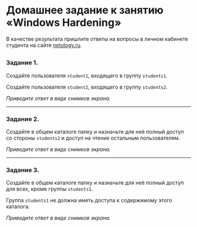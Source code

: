 # Домашнее задание к занятию «Windows Hardening»

В качестве результата пришлите ответы на вопросы в личном кабинете студента на сайте [netology.ru](https://netology.ru/).

## 

### Задание 1.

Создайте пользователя `student1`, входящего в группу `students1`.

Создайте пользователя `student2`, входящего в группу `students2`.

*Приведите ответ в виде снимков экрана.*

------

### Задание 2.

Создайте в общем каталоге папку и назначьте для неё полный доступ со стороны `students2` и доступ на чтение остальным пользователям.

*Приведите ответ в виде снимков экрана.*

------

### Задание 3.

Создайте в общем каталоге папку и назначьте для неё полный доступ для всех, кроме группы `students1`.

Группа `students1` не должна иметь доступа к содержимому этого каталога.

*Приведите ответ в виде снимков экрана.*
